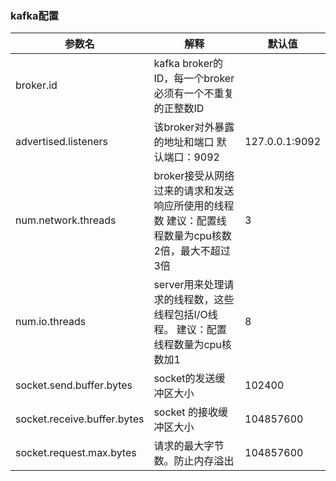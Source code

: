 ### kafka配置  


|   参数名   |  解释    |  默认值  |
| ---- | ---- | ---- |
|  broker.id    | kafka broker的ID，每一个broker必须有一个不重复的正整数ID     |
|  advertised.listeners    | 该broker对外暴露的地址和端口 默认端口：9092     | 127.0.0.1:9092
|  num.network.threads    | broker接受从网络过来的请求和发送响应所使用的线程数 建议：配置线程数量为cpu核数2倍，最大不超过3倍     | 3
| num.io.threads | server用来处理请求的线程数，这些线程包括I/O线程。 建议：配置线程数量为cpu核数加1 | 8
| socket.send.buffer.bytes | socket的发送缓冲区大小 | 102400
| socket.receive.buffer.bytes | socket 的接收缓冲区大小 | 104857600
| socket.request.max.bytes | 请求的最大字节数。防止内存溢出 | 104857600

